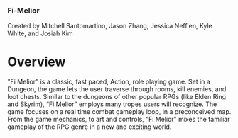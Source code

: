 ### Fi-Melior
Created by Mitchell Santomartino, Jason Zhang, Jessica Nefflen, Kyle White, and Josiah Kim

# Overview
"Fi Melior” is a classic, fast paced, Action, role playing game. Set in a Dungeon, the
game lets the user traverse through rooms, kill enemies, and loot chests. Similar to the dungeons
of other popular RPGs (like Elden Ring and Skyrim), “Fi Melior” employs many tropes users
will recognize. The game focuses on a real time combat gameplay loop, in a preconceived map.
From the game mechanics, to art and controls, “Fi Melior” mixes the familiar gameplay of the
RPG genre in a new and exciting world.
